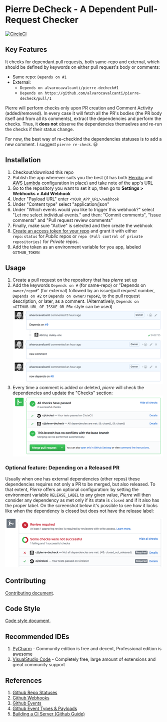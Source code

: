 # Pierre DeCheck - A Dependent Pull-Request Checker

[![CircleCI](https://circleci.com/gh/alvarocavalcanti/pierre-decheck/tree/master.svg?style=svg)](https://circleci.com/gh/alvarocavalcanti/pierre-decheck/tree/master)

## Key Features

It checks for dependant pull requests, both same-repo and external, which should be defined by keywords on either pull request's body or comments:

* Same repo: `Depends on #1`
* External:
  * `Depends on alvarocavalcanti/pierre-decheck#1`
  * `Depends on https://github.com/alvarocavalcanti/pierre-decheck/pull/1`

Pierre will perform checks only upon PR creation and Comment Activity (added/removed). In every case it will fetch all the PR's bodies (the PR body itself and from all its comments), extract the dependencies and perform the checks. Thus, it **does not** observe the dependencies themselves and re-run the checks if their status change.

For now, the best way of re-checkind the dependencies statuses is to add a new comment. I suggest `pierre re-check`. :smiley:

## Installation

1. Checkout/download this repo
1. Publish the app wherever suits you the best (it has both [Heroku](http://www.heroku.com) and [AWS Lambda](https://aws.amazon.com/lambda/) configuration in place) and take note of the app's URL
1. Go to the repository you want to set it up, then go to **Settings > Webhooks > Add Webhook**
1. Under "Payload URL" enter `<YOUR_APP_URL>/webhook`
1. Under "Content type" select "application/json"
1. Under "Which events would you like to trigger this webhook?" select "Let me select individual events." and then: "Commit comments", "Issue comments" and "Pull request review comments"
1. Finally, make sure "Active" is selected and then create the webhook
1. [Create an access token for your repo](https://help.github.com/articles/creating-a-personal-access-token-for-the-command-line/) and grant it with either `repo:status` for _Public_ repos or `repo (Full control of private repositories)` for _Private_ repos.
1. Add the token as an environment variable for you app, labeled `GITHUB_TOKEN`

## Usage

1. Create a pull request on the repository that has *pierre* set up
1. Add the keywords `Depends on #` (for same-repo) or "Depends on `owner/repo#`" (for external) followed by an issue/pull request number, `Depends on #2` or `Depends on owner/repo#2`, to the pull request description, or later, as a comment. (Alternatively, `Depends on <GITHUB_URL_OF_ISSUE_OR_PR>` style can be used) ![Pull Request Checks Example](docs/images/pull_request_keywords.png)
1. Every time a comment is added or deleted, *pierre* will check the dependencies and update the "Checks" section: ![Pull Request Checks Example](docs/images/pull_request_checks.png)

### Optional feature: Depending on a Released PR

Usually when one has external dependencies (other repos) these dependencies requires not only a PR to be merged, but also released. To that extent, _Pierre_ offers an optional configuration: by setting the environment variable `RELEASE_LABEL` to any given value, _Pierre_ will then consider any dependency as met only if its state is `closed` and if it also has the proper label. On the screenshot below it's possible to see how it looks like when the dependency is closed but does not have the release label:

![Pull Request Checks Exemple](docs/images/pull_request_checks_release_label.png)

## Contributing

[Contributing document](docs/contributing.md).

## Code Style

[Code style document](docs/code_style.md).

## Recommended IDEs

1. [PyCharm](https://www.jetbrains.com/pycharm/) - Community edition is free and decent, Professional edition is awesome
1. [VisualStudio Code](https://code.visualstudio.com/) - Completely free, large amount of extensions and great community support

## References

1. [Github Repo Statuses](https://developer.github.com/v3/repos/statuses/#create-a-status)
1. [Github Webhooks](https://developer.github.com/webhooks/#delivery-headers)
1. [Github Events](https://developer.github.com/v3/activity/events/)
1. [Github Event Types & Payloads](https://developer.github.com/v3/activity/events/types/#pullrequestreviewcommentevent)
1. [Building a CI Server (Github Guide)](https://developer.github.com/v3/guides/building-a-ci-server/)
